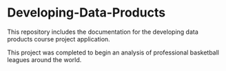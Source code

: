 # Developing-Data-Products

This repository includes the documentation for the developing data products course project application.

This project was completed to begin an analysis of professional basketball leagues around the world.
